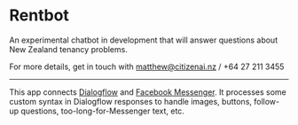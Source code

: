 # Rentbot
An experimental chatbot in development that will answer questions about New Zealand tenancy problems.

For more details, get in touch with matthew@citizenai.nz / +64 27 211 3455

---

This app connects [Dialogflow](https://dialogflow.com) and [Facebook Messenger](https://www.messenger.com).
It processes some custom syntax in Dialogflow responses to handle images, buttons,
follow-up questions, too-long-for-Messenger text, etc. 
